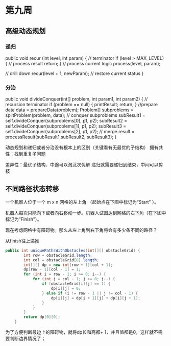 # 第九周
## 高级动态规划

### 递归
public void recur (int level, int param) {
    // terminator
    if (level > MAX_LEVEL) {
        // process result
       return; 
   }
   // process current logic
   process(level, param);
    
   // drill down
   recur(level + 1, newParam);
   // restore current status
}

### 分治

public void divideConquer(int[] problem, int param1, int param2) {
   // recursion terminator
   if (problem == null) {
       printResult;
       return;
   }
   //prepare data
   data = prepareData(problem);
   Problem[] subproblems = splitProblem(problem, data);
   // conquer subproblems
   subResult1 = self.divideConquer(subproblems[0], p1, p2);
   subResult2 = self.divideConquer(subproblems[1], p1, p2);
   subResult3 = self.divideConquer(subproblems[2], p1, p2);
   // merge
   result = processResult(subResult1,subResult2, subResult3);
}


动态规划和递归或者分治没有根本上的区别（关键看有无最优的子结构）
拥有共性：找到重复子问题

差异性：最优子结构、中途可以淘汰次优解
递归就需要递归到结束，中间可以剪枝

## 不同路径状态转移

一个机器人位于一个 m x n 网格的左上角 （起始点在下图中标记为“Start” ）。

机器人每次只能向下或者向右移动一步。机器人试图达到网格的右下角（在下图中标记为“Finish”）。

现在考虑网格中有障碍物。那么从左上角到右下角将会有多少条不同的路径？

从finish往上递推
```java
public int uniquePathsWithObstacles(int[][] obstacleGrid) {
        int row = obstacleGrid.length;
        int col = obstacleGrid[0].length;
        int[][] dp = new int[row + 1][col + 1];
        dp[row - 1][col - 1] = 1;
        for (int i = row - 1; i >= 0; i--) {
            for (int j = col - 1; j >= 0; j--) {
                if (obstacleGrid[i][j] == 1) {
                    dp[i][j] = 0;
                } else if (i != row - 1 || j != col - 1) {
                    dp[i][j] = dp[i + 1][j] + dp[i][j + 1];
                }
            }
        }
        return dp[0][0];
    }
```
为了方便判断最边上的障碍物，就将dp长和高都+ 1，并且值都是0，这样就不需要判断边界情况了；
